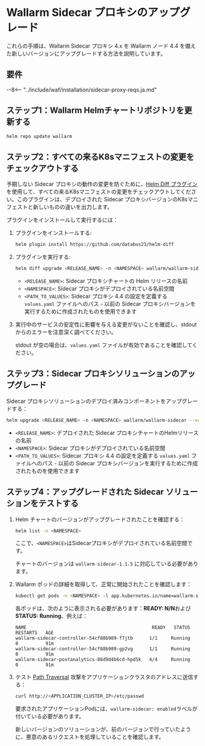 [ip-lists-docs]: ../user-guides/ip-lists/overview.ja.md

# Wallarm Sidecar プロキシのアップグレード

これらの手順は、Wallarm Sidecar プロキシ 4.x を Wallarm ノード 4.4 を備えた新しいバージョンにアップグレードする方法を説明しています。

## 要件

--8<-- "../include/waf/installation/sidecar-proxy-reqs.ja.md"

## ステップ1：Wallarm Helmチャートリポジトリを更新する

```bash
helm repo update wallarm
```

## ステップ2：すべての来るK8sマニフェストの変更をチェックアウトする

予期しない Sidecar プロキシの動作の変更を防ぐために、[Helm Diff プラグイン](https://github.com/databus23/helm-diff)を使用して、すべての来るK8sマニフェストの変更をチェックアウトしてください。このプラグインは、デプロイされた Sidecar プロキシバージョンのK8sマニフェストと新しいものの違いを出力します。

プラグインをインストールして実行するには：

1. プラグインをインストールする:

    ```bash
    helm plugin install https://github.com/databus23/helm-diff
    ```
2. プラグインを実行する:

    ```bash
    helm diff upgrade <RELEASE_NAME> -n <NAMESPACE> wallarm/wallarm-sidecar --version 4.4.5 -f <PATH_TO_VALUES>
    ```

    * `<RELEASE_NAME>`: Sidecar プロキシチャートの Helm リリースの名前
    * `<NAMESPACE>`: Sidecar プロキシがデプロイされている名前空間
    * `<PATH_TO_VALUES>`: Sidecar プロキシ 4.4 の設定を定義する `values.yaml` ファイルへのパス - 以前の Sidecar プロキシバージョンを実行するために作成されたものを使用できます
3. 実行中のサービスの安定性に影響を与える変更がないことを確認し、stdout からのエラーを注意深く調べてください。

    stdout が空の場合は、`values.yaml` ファイルが有効であることを確認してください。

## ステップ3：Sidecar プロキシソリューションのアップグレード

Sidecar プロキシソリューションのデプロイ済みコンポーネントをアップグレードする：

``` bash
helm upgrade <RELEASE_NAME> -n <NAMESPACE> wallarm/wallarm-sidecar --version 4.4.5 -f <PATH_TO_VALUES>
```

* `<RELEASE_NAME>`: デプロイされた Sidecar プロキシチャートのHelmリリースの名前
* `<NAMESPACE>`: Sidecar プロキシがデプロイされている名前空間
* `<PATH_TO_VALUES>`: Sidecar プロキシ 4.4 の設定を定義する `values.yaml` ファイルへのパス - 以前の Sidecar プロキシバージョンを実行するために作成されたものを使用できます

## ステップ4：アップグレードされた Sidecar ソリューションをテストする

1. Helm チャートのバージョンがアップグレードされたことを確認する：

    ```bash
    helm list -n <NAMESPACE>
    ```

    ここで、`<NAMESPACE>`はSidecarプロキシがデプロイされている名前空間です。

    チャートのバージョンは `wallarm-sidecar-1.1.5` に対応している必要があります。
1. Wallarm ポッドの詳細を取得して、正常に開始されたことを確認します：

    ```bash
    kubectl get pods -n <NAMESPACE> -l app.kubernetes.io/name=wallarm-sidecar
    ```

    各ポッドは、次のように表示される必要があります：**READY: N/N**および**STATUS: Running**、例えば：

    ```
    NAME                                              READY   STATUS    RESTARTS   AGE
    wallarm-sidecar-controller-54cf88b989-f7jtb      1/1     Running   0          91m
    wallarm-sidecar-controller-54cf88b989-gp2vg      1/1     Running   0          91m
    wallarm-sidecar-postanalytics-86d9d4b6cd-hpd5k   4/4     Running   0          91m
    ```
1. テスト [Path Traversal](../attacks-vulns-list.ja.md#path-traversal) 攻撃をアプリケーションクラスタのアドレスに送信する：

    ```bash
    curl http://<APPLICATION_CLUSTER_IP>/etc/passwd
    ```

    要求されたアプリケーションPodには、`wallarm-sidecar: enabled`ラベルが付いている必要があります。

    新しいバージョンのソリューションが、前のバージョンで行っていたように、悪意のあるリクエストを処理していることを確認します。
